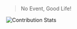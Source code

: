 > No Event, Good Life!

![Contribution Stats](https://github-contribution-stats.vercel.app/api/?username=quiple)
